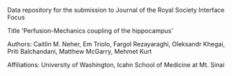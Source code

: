 Data repository for the submission to Journal of the Royal Society Interface Focus

Title 'Perfusion-Mechanics coupling of the hippocampus' 

Authors: Caitlin M. Neher, Em Triolo, Fargol Rezayaraghi, Oleksandr Khegai, Priti Balchandani, Matthew McGarry, Mehmet Kurt 

Affiliations: University of Washington, Icahn School of Medicine at Mt. Sinai
